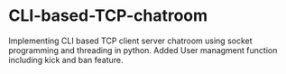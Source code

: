 # CLI-based-TCP-chatroom
Implementing CLI based TCP client server chatroom using socket programming and threading in python.
Added User managment function including kick and ban feature.
